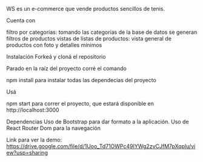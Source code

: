 WS es un e-commerce que vende productos sencillos de tenis.

Cuenta con

filtro por categorías: tomando las categorías de la base de datos se generan filtros de productos
vistas de listas de productos: vista general de productos con foto y detalles mínimos

Instalación
Forkeá y cloná el repositorio

Parado en la raíz del proyecto corré el comando

npm install
para instalar todas las dependecias del proyecto

Usá

npm start
para correr el proyecto, que estará disponible en http://localhost:3000

Dependencias
Uso de Bootstrap para dar formato a la aplicación.
Uso de React Router Dom para la navegación

Link para ver la demo:
https://drive.google.com/file/d/1Uoo_Td71OWPc49IYWg2zvCJfM7pXqplu/view?usp=sharing
